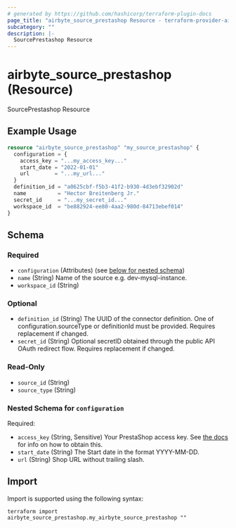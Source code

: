 ```yaml
---
# generated by https://github.com/hashicorp/terraform-plugin-docs
page_title: "airbyte_source_prestashop Resource - terraform-provider-airbyte"
subcategory: ""
description: |-
  SourcePrestashop Resource
---
```


# airbyte_source_prestashop (Resource)

SourcePrestashop Resource

## Example Usage

```terraform
resource "airbyte_source_prestashop" "my_source_prestashop" {
  configuration = {
    access_key = "...my_access_key..."
    start_date = "2022-01-01"
    url        = "...my_url..."
  }
  definition_id = "a0625cbf-f5b3-41f2-b930-4d3ebf32902d"
  name          = "Hector Breitenberg Jr."
  secret_id     = "...my_secret_id..."
  workspace_id  = "be882924-ee80-4aa2-980d-84713ebef014"
}
```

<!-- schema generated by tfplugindocs -->
## Schema

### Required

- `configuration` (Attributes) (see [below for nested schema](#nestedatt--configuration))
- `name` (String) Name of the source e.g. dev-mysql-instance.
- `workspace_id` (String)

### Optional

- `definition_id` (String) The UUID of the connector definition. One of configuration.sourceType or definitionId must be provided. Requires replacement if changed.
- `secret_id` (String) Optional secretID obtained through the public API OAuth redirect flow. Requires replacement if changed.

### Read-Only

- `source_id` (String)
- `source_type` (String)

<a id="nestedatt--configuration"></a>
### Nested Schema for `configuration`

Required:

- `access_key` (String, Sensitive) Your PrestaShop access key. See <a href="https://devdocs.prestashop.com/1.7/webservice/tutorials/creating-access/#create-an-access-key"> the docs </a> for info on how to obtain this.
- `start_date` (String) The Start date in the format YYYY-MM-DD.
- `url` (String) Shop URL without trailing slash.

## Import

Import is supported using the following syntax:

```shell
terraform import airbyte_source_prestashop.my_airbyte_source_prestashop ""
```
